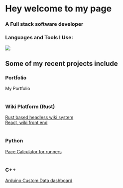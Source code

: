 <div >
<div class='container'>
<h1 align="">Hey welcome to my page</h1>
<h3 align="">A Full stack software developer</h3>




<div class="center-container">

  <div class="content-container">
    <h3 align="">Languages and Tools I Use:</h3>
<p align="">
  <a href="https://skillicons.dev">
    <img src="https://skillicons.dev/icons?i=cs,py,js,react,aws,tailwind,rust,docker" />
  </a>
</p>

  </div>
</div>
</div>
<div class='container'>
<h2 align="">Some of my recent projects include</h2>
    <h3>
Portfolio</h3> 
<div align="">  <a href="http://react--portfolio-app.s3-website-eu-west-1.amazonaws.com/" style="text-decoration: none;" target="_blank" rel="noreferrer">My Portfolio</a>
<div/>
  
  <br/>
  <h3>
  Wiki Platform (Rust)
</h3> 
<div align=""><a  href="https://github.com/clamnam/politiwiki.git" target="_blank" rel="noreferrer"> Rust based headless wiki system</a><div/>
<div align=""><a  href="https://github.com//Pace-Converter" target="_blank" rel="noreferrer">React, wiki front end</a><div/>

<br/>
  <h3>
Python</h3> 
<div align=""><a  href="https://github.com//Pace-Converter" target="_blank" rel="noreferrer"> Pace Calculator for runners</a><div/>
    <br/>

  <h3>
C++
  </h3> 
<div align=""><a  href="https://github.com/clamnam/arduino-project-api-display.git" target="_blank" rel="noreferrer"> Arduino Custom Data dashboard </a><div/>
    <br/>

</div>
</div>


